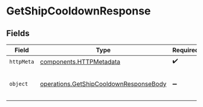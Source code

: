 # GetShipCooldownResponse


## Fields

| Field                                                                                            | Type                                                                                             | Required                                                                                         | Description                                                                                      |
| ------------------------------------------------------------------------------------------------ | ------------------------------------------------------------------------------------------------ | ------------------------------------------------------------------------------------------------ | ------------------------------------------------------------------------------------------------ |
| `httpMeta`                                                                                       | [components.HTTPMetadata](../../models/components/httpmetadata.md)                               | :heavy_check_mark:                                                                               | N/A                                                                                              |
| `object`                                                                                         | [operations.GetShipCooldownResponseBody](../../models/operations/getshipcooldownresponsebody.md) | :heavy_minus_sign:                                                                               | Succesfully fetched ship's cooldown.                                                             |